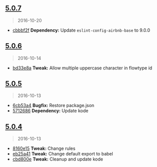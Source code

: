 <a name="5.0.7"></a>
## [5.0.7](https://github.com/simondegraeve/eslint-config-saya/compare/v5.0.6...v5.0.7)
> 2016-10-20

* [cbbbf2f](https://github.com/simondegraeve/eslint-config-saya/commit/cbbbf2f) **Dependency:** Update `eslint-config-airbnb-base` to 9.0.0

<a name="5.0.6"></a>
## [5.0.6](https://github.com/simondegraeve/eslint-config-saya/compare/v5.0.5...v5.0.6)
> 2016-10-14

* [bd33e8a](https://github.com/simondegraeve/eslint-config-saya/commit/bd33e8a) **Tweak:** Allow multiple uppercase character in flowtype id

<a name="5.0.5"></a>
## [5.0.5](https://github.com/simondegraeve/eslint-config-saya/compare/v5.0.4...v5.0.5)
> 2016-10-13

* [6cb53a4](https://github.com/simondegraeve/eslint-config-saya/commit/6cb53a4) **Bugfix:** Restore package.json
* [5712686](https://github.com/simondegraeve/eslint-config-saya/commit/5712686) **Dependency:** Update kode

<a name="5.0.4"></a>
## [5.0.4](https://github.com/simondegraeve/eslint-config-saya/compare/8160e15...v5.0.4)
> 2016-10-13

* [8160e15](https://github.com/simondegraeve/eslint-config-saya/commit/8160e15) **Tweak:** Change rules
* [eb25a41](https://github.com/simondegraeve/eslint-config-saya/commit/eb25a41) **Tweak:** Change default export to babel
* [cbd800e](https://github.com/simondegraeve/eslint-config-saya/commit/cbd800e) **Tweak:** Cleanup and update kode

